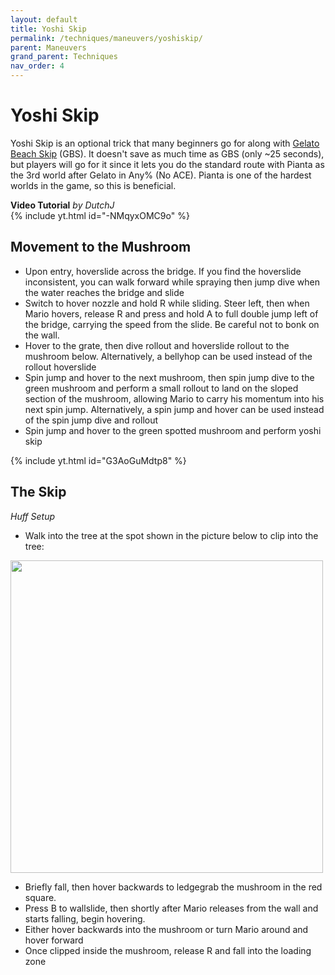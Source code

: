 ```yaml
---
layout: default 
title: Yoshi Skip
permalink: /techniques/maneuvers/yoshiskip/
parent: Maneuvers
grand_parent: Techniques
nav_order: 4
---
```

# Yoshi Skip
Yoshi Skip is an optional trick that many beginners go for along with [Gelato Beach Skip](/sms-guide/techniques/maneuvers/gbs/) (GBS). It doesn't save as much time as GBS (only ~25 seconds), but players will go for it since it lets you do the standard route with Pianta as the 3rd world after Gelato in Any% (No ACE). Pianta is one of the hardest worlds in the game, so this is beneficial.  

**Video Tutorial** *by DutchJ*  
{% include yt.html id="-NMqyxOMC9o" %}

## Movement to the Mushroom
- Upon entry, hoverslide across the bridge. If you find the hoverslide inconsistent, you can walk forward while spraying then jump dive when the water reaches the bridge and slide
- Switch to hover nozzle and hold R while sliding. Steer left, then when Mario hovers, release R and press and hold A to full double jump left of the bridge, carrying the speed from the slide. Be careful not to bonk on the wall. 
- Hover to the grate, then dive rollout and hoverslide rollout to the mushroom below. Alternatively, a bellyhop can be used instead of the rollout hoverslide
- Spin jump and hover to the next mushroom, then spin jump dive to the green mushroom and perform a small rollout to land on the sloped section of the mushroom, allowing Mario to carry his momentum into his next spin jump.  Alternatively, a spin jump and hover can be used instead of the spin jump dive and rollout
- Spin jump and hover to the green spotted mushroom and perform yoshi skip

{% include yt.html id="G3AoGuMdtp8" %}

## The Skip
*Huff Setup*  
- Walk into the tree at the spot shown in the picture below to clip into the tree:

<img src="https://i.imgur.com/275bMMX.gif" width="500">

- Briefly fall, then hover backwards to ledgegrab the mushroom in the red square.
- Press B to wallslide, then shortly after Mario releases from the wall and starts falling, begin hovering.
- Either hover backwards into the mushroom or turn Mario around and hover forward
- Once clipped inside the mushroom, release R and fall into the loading zone
